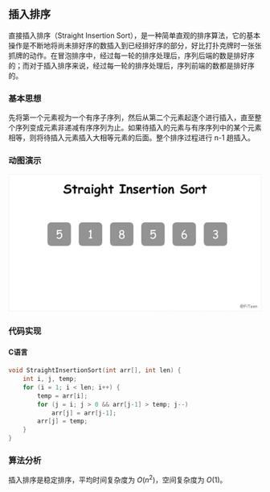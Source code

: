 ## 插入排序

直接插入排序（Straight Insertion Sort），是一种简单直观的排序算法，它的基本操作是不断地将尚未排好序的数插入到已经排好序的部分，好比打扑克牌时一张张抓牌的动作。在冒泡排序中，经过每一轮的排序处理后，序列后端的数是排好序的；而对于插入排序来说，经过每一轮的排序处理后，序列前端的数都是排好序的。

### 基本思想

先将第一个元素视为一个有序子序列，然后从第二个元素起逐个进行插入，直至整个序列变成元素非递减有序序列为止。如果待插入的元素与有序序列中的某个元素相等，则将待插入元素插入大相等元素的后面。整个排序过程进行 n-1 趟插入。

### 动图演示

![](straight-insertion-sort.gif)

### 代码实现

#### C语言


```c
void StraightInsertionSort(int arr[], int len) {
	int i, j, temp;
	for (i = 1; i < len; i++) {
		temp = arr[i];
		for (j = i; j > 0 && arr[j-1] > temp; j--)
			arr[j] = arr[j-1];
		arr[j] = temp;
	}
}
```
### 算法分析

插入排序是稳定排序，平均时间复杂度为 $O(n^2)$，空间复杂度为 $O(1)$。
